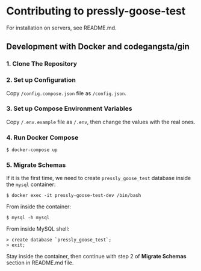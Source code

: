 # Contributing to pressly-goose-test

For installation on servers, see README.md.

## Development with Docker and codegangsta/gin
	
### 1. Clone The Repository
### 2. Set up Configuration

Copy `/config.compose.json` file as `/config.json`.


### 3. Set up Compose Environment Variables

Copy `/.env.example` file as `/.env`, then change the values with the real ones.

### 4. Run Docker Compose

	$ docker-compose up
	
### 5. Migrate Schemas

If it is the first time, we need to create `pressly_goose_test` database inside the `mysql` container:

	$ docker exec -it pressly-goose-test-dev /bin/bash
	
From inside the container:
	
	$ mysql -h mysql
	
From inside MySQL shell:
	
	> create database `pressly_goose_test`;
	> exit;
	
Stay inside the container, then continue with step 2 of **Migrate Schemas** section in README.md file.
